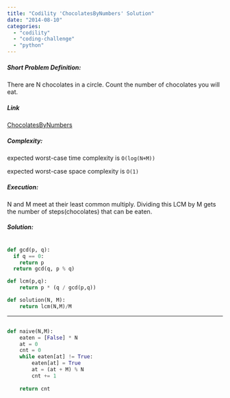 ```yaml
---
title: "Codility 'ChocolatesByNumbers' Solution"
date: "2014-08-10"
categories: 
  - "codility"
  - "coding-challenge"
  - "python"
---
```


##### Short Problem Definition:

There are N chocolates in a circle. Count the number of chocolates you will eat.

##### Link

[ChocolatesByNumbers](https://codility.com/demo/take-sample-test/chocolates_by_numbers)

##### Complexity:

expected worst-case time complexity is `O(log(N+M))`

expected worst-case space complexity is `O(1)`

##### Execution:

N and M meet at their least common multiply. Dividing this LCM by M gets the number of steps(chocolates) that can be eaten.

##### Solution:

```python

def gcd(p, q):
  if q == 0:
    return p
  return gcd(q, p % q)

def lcm(p,q):
    return p * (q / gcd(p,q))

def solution(N, M):
    return lcm(N,M)/M
```

* * *

```python

def naive(N,M):
    eaten = [False] * N
    at = 0
    cnt = 0
    while eaten[at] != True:
        eaten[at] = True
        at = (at + M) % N
        cnt += 1
        
    return cnt
```
